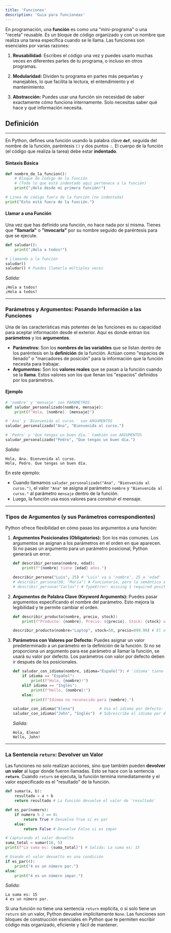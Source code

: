 ```yaml
---
title: 'Funciones'
description: 'Guia para funcioneas'
---
```


En programación, una **función** es como una "mini-programa" o una "receta" reusable. Es un bloque de código organizado y con un nombre que realiza una tarea específica cuando se le llama. Las funciones son esenciales por varias razones:

1. **Reusabilidad:** Escribes el código una vez y puedes usarlo muchas veces en diferentes partes de tu programa, o incluso en otros programas.
    
2. **Modularidad:** Dividen tu programa en partes más pequeñas y manejables, lo que facilita la lectura, el entendimiento y el mantenimiento.
    
3. **Abstracción:** Puedes usar una función sin necesidad de saber exactamente cómo funciona internamente. Solo necesitas saber qué hace y qué información necesita.
## Definición
---
En Python, defines una función usando la palabra clave **`def`**, seguida del nombre de la función, paréntesis `()` y dos puntos `:`. El cuerpo de la función (el código que realiza la tarea) debe estar **indentado**.
#### Sintaxis Básica
```python
def nombre_de_la_funcion():
    # Bloque de código de la función
    # (Todo lo que está indentado aquí pertenece a la función)
    print("¡Hola desde mi primera función!")

# Línea de código fuera de la función (no indentada)
print("Esto está fuera de la función.")
```
#### Llamar a una Función
Una vez que has definido una función, no hace nada por sí misma. Tienes que **"llamarla"** o **"invocarla"** por su nombre seguido de paréntesis para que se ejecute.
```python
def saludar():
    print("¡Hola a todos!")

# Llamando a la función
saludar()
saludar() # Puedes llamarla múltiples veces
```
_Salida:_
```
¡Hola a todos!
¡Hola a todos!
```
---
### Parámetros y Argumentos: Pasando Información a las Funciones
Una de las características más potentes de las funciones es su capacidad para aceptar información desde el exterior. Aquí es donde entran los **parámetros** y los **argumentos**.
- **Parámetros:** Son los **nombres de las variables** que se listan dentro de los paréntesis en la **definición** de la función. Actúan como "espacios de llenado" o "marcadores de posición" para la información que la función necesita para trabajar.
- **Argumentos:** Son los **valores reales** que se pasan a la función cuando se la **llama**. Estos valores son los que llenan los "espacios" definidos por los parámetros.
#### Ejemplo
```python
# 'nombre' y 'mensaje' son PARÁMETROS
def saludar_personalizado(nombre, mensaje):
    print(f"Hola, {nombre}. {mensaje}")

# 'Ana' y 'Bienvenida al curso.' son ARGUMENTOS
saludar_personalizado("Ana", "Bienvenida al curso.")

# 'Pedro' y 'Que tengas un buen día.' también son ARGUMENTOS
saludar_personalizado("Pedro", "Que tengas un buen día.")
```
_Salida:_
```
Hola, Ana. Bienvenida al curso.
Hola, Pedro. Que tengas un buen día.
```
En este ejemplo:
- Cuando llamamos `saludar_personalizado("Ana", "Bienvenida al curso.")`, el valor `"Ana"` se asigna al parámetro `nombre` y `"Bienvenida al curso."` al parámetro `mensaje` dentro de la función.
- Luego, la función usa esos valores para construir el mensaje.
---
### Tipos de Argumentos (y sus Parámetros correspondientes)
Python ofrece flexibilidad en cómo pasas los argumentos a una función:
1. **Argumentos Posicionales (Obligatorios):** Son los más comunes. Los argumentos se asignan a los parámetros en el orden en que aparecen. Si no pasas un argumento para un parámetro posicional, Python generará un error.
    ```python
    def describir_persona(nombre, edad):
        print(f"{nombre} tiene {edad} años.")
    
    describir_persona("Luis", 25) # "Luis" va a 'nombre', 25 a 'edad'
    # describir_persona(30, "María") # Funcionaría, pero la semántica sería incorrecta
    # describir_persona("Carlos") # TypeError: missing 1 required positional argument: 'edad'
    ```
2. **Argumentos de Palabra Clave (Keyword Arguments):** Puedes pasar argumentos especificando el nombre del parámetro. Esto mejora la legibilidad y te permite cambiar el orden.
    ```python
    def describir_producto(nombre, precio, stock):
        print(f"Producto: {nombre}, Precio: ${precio}, Stock: {stock} unidades.")
    
    describir_producto(nombre="Laptop", stock=50, precio=899.99) # El orden no importa
    ```
3. **Parámetros con Valores por Defecto:** Puedes asignar un valor predeterminado a un parámetro en la definición de la función. Si no se proporciona un argumento para ese parámetro al llamar la función, se usará su valor por defecto. Los parámetros con valor por defecto deben ir después de los posicionales.
    ```python
    def saludar_con_idioma(nombre, idioma="Español"): # 'idioma' tiene un valor por defecto
        if idioma == "Español":
            print(f"Hola, {nombre}!")
        elif idioma == "Inglés":
            print(f"Hello, {nombre}!")
        else:
            print(f"Idioma no reconocido para {nombre}.")
    
    saludar_con_idioma("Elena")           # Usa el idioma por defecto: Español
    saludar_con_idioma("John", "Inglés")  # Sobrescribe el idioma por defecto
    ```
    _Salida:_
    ```
    Hola, Elena!
    Hello, John!
    ```
---
### La Sentencia `return`: Devolver un Valor
Las funciones no solo realizan acciones, sino que también pueden **devolver un valor** al lugar donde fueron llamadas. Esto se hace con la sentencia **`return`**. Cuando `return` se ejecuta, la función termina inmediatamente y el valor especificado es el "resultado" de la función.
```python
def sumar(a, b):
    resultado = a + b
    return resultado # La función devuelve el valor de 'resultado'

def es_par(numero):
    if numero % 2 == 0:
        return True # Devuelve True si es par
    else:
        return False # Devuelve False si es impar

# Capturando el valor devuelto
suma_total = sumar(10, 5)
print(f"La suma es: {suma_total}") # Salida: La suma es: 15

# Usando el valor devuelto en una condición
if es_par(4):
    print("4 es un número par.")
else:
    print("4 es un número impar.")
```
_Salida:_
```
La suma es: 15
4 es un número par.
```
Si una función no tiene una sentencia `return` explícita, o si solo tiene un `return` sin un valor, Python devuelve implícitamente `None`.
Las funciones son bloques de construcción esenciales en Python que te permiten escribir código más organizado, eficiente y fácil de mantener.
